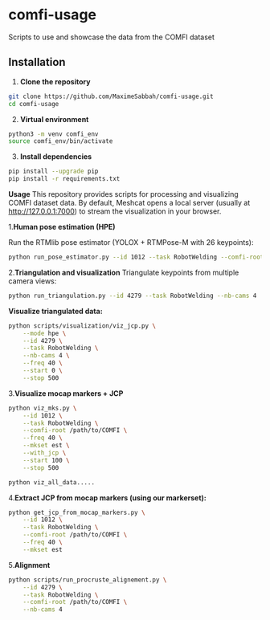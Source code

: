 # comfi-usage
Scripts to use and showcase the data from the COMFI dataset

## Installation

1. **Clone the repository**

```bash
git clone https://github.com/MaximeSabbah/comfi-usage.git
cd comfi-usage
```
2. **Virtual environment**
```bash
python3 -m venv comfi_env
source comfi_env/bin/activate
```

3. **Install dependencies**
```bash
pip install --upgrade pip
pip install -r requirements.txt
```
**Usage**
This repository provides scripts for processing and visualizing COMFI dataset data.
By default, Meshcat opens a local server (usually at http://127.0.0.1:7000) to stream the visualization in your browser.

1.**Human pose estimation (HPE)**

Run the RTMlib pose estimator (YOLOX + RTMPose-M with 26 keypoints):
```bash
python run_pose_estimator.py --id 1012 --task RobotWelding --comfi-root /path/to/COMFI
```
2.**Triangulation and visualization**
Triangulate keypoints from multiple camera views:
```bash
python run_triangulation.py --id 4279 --task RobotWelding --nb-cams 4
```
**Visualize triangulated data:**
```bash
python scripts/visualization/viz_jcp.py \
    --mode hpe \
    --id 4279 \
    --task RobotWelding \
    --nb-cams 4 \
    --freq 40 \
    --start 0 \
    --stop 500
```
3.**Visualize mocap markers + JCP**
```bash
python viz_mks.py \
    --id 1012 \
    --task RobotWelding \
    --comfi-root /path/to/COMFI \
    --freq 40 \
    --mkset est \
    --with_jcp \
    --start 100 \
    --stop 500
```
```bash
python viz_all_data.....
```
4.**Extract JCP from mocap markers (using our markerset):**
```bash
python get_jcp_from_mocap_markers.py \
    --id 1012 \
    --task RobotWelding \
    --comfi-root /path/to/COMFI \
    --freq 40 \
    --mkset est

```
5.**Alignment**
```bash
python scripts/run_procruste_alignement.py \
    --id 4279 \
    --task RobotWelding \
    --comfi-root /path/to/COMFI \
    --nb-cams 4
```